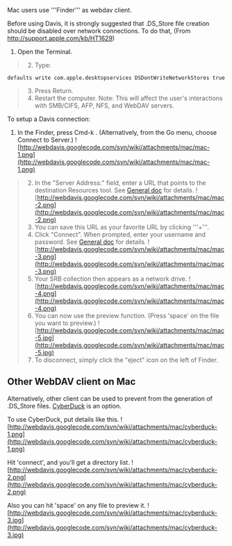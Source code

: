 Mac users use '''Finder''' as webdav client.

Before using Davis, it is strongly suggested that .DS\_Store file creation should be disabled over network connections. To do that,
(From http://support.apple.com/kb/HT1629)

  1. Open the Terminal.
> 2. Type:
```
defaults write com.apple.desktopservices DSDontWriteNetworkStores true
```
> 3. Press Return.
> 4. Restart the computer.
Note: This will affect the user's interactions with SMB/CIFS, AFP, NFS, and WebDAV servers.

To setup a Davis connection:
  1. In the Finder, press Cmd-k . (Alternatively, from the Go menu, choose Connect to Server.)
![http://webdavis.googlecode.com/svn/wiki/attachments/mac/mac-1.png](http://webdavis.googlecode.com/svn/wiki/attachments/mac/mac-1.png)
> 2. In the "Server Address:" field, enter a URL that points to the destination Resources tool. See [General doc](General.md) for details.
![http://webdavis.googlecode.com/svn/wiki/attachments/mac/mac-2.png](http://webdavis.googlecode.com/svn/wiki/attachments/mac/mac-2.png)
> 3. You can save this URL as your favorite URL by clicking '''+'''.
> 4. Click "Connect". When prompted, enter your username and password. See [General doc](General.md) for details.
![http://webdavis.googlecode.com/svn/wiki/attachments/mac/mac-3.png](http://webdavis.googlecode.com/svn/wiki/attachments/mac/mac-3.png)
> 5. Your SRB collection then appears as a network drive.
![http://webdavis.googlecode.com/svn/wiki/attachments/mac/mac-4.png](http://webdavis.googlecode.com/svn/wiki/attachments/mac/mac-4.png)
> 6. You can now use the preview function. (Press 'space' on the file you want to preview.)
![http://webdavis.googlecode.com/svn/wiki/attachments/mac/mac-5.jpg](http://webdavis.googlecode.com/svn/wiki/attachments/mac/mac-5.jpg)
> 6. To disconnect, simply click the "eject" icon on the left of Finder.

## Other WebDAV client on Mac ##

Alternatively, other client can be used to prevent from the generation of .DS\_Store files. [CyberDuck](http://cyberduck.ch/) is an option.

To use CyberDuck, put details like this.
![http://webdavis.googlecode.com/svn/wiki/attachments/mac/cyberduck-1.png](http://webdavis.googlecode.com/svn/wiki/attachments/mac/cyberduck-1.png)

Hit 'connect', and you'll get a directory list.
![http://webdavis.googlecode.com/svn/wiki/attachments/mac/cyberduck-2.png](http://webdavis.googlecode.com/svn/wiki/attachments/mac/cyberduck-2.png)

Also you can hit 'space' on any file to preview it.
![http://webdavis.googlecode.com/svn/wiki/attachments/mac/cyberduck-3.jpg](http://webdavis.googlecode.com/svn/wiki/attachments/mac/cyberduck-3.jpg)